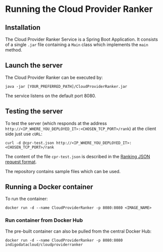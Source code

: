 # Running the Cloud Provider Ranker

## Installation
The Cloud Provider Ranker Service is a Spring Boot Application.
It consists of a single `.jar` file containing a `Main` class 
which implements the `main` method.


## Launch the server

The Cloud Provider Ranker can be executed by:

```
java -jar [YOUR_PREFERRED_PATH]/CloudProviderRanker.jar
```

The service listens on the default port 8080.


## Testing the server

To test the server (which responds at the address
`http://<IP_WHERE_YOU_DEPLOYED_IT>:<CHOSEN_TCP_PORT>/rank`) at the
client side just use `cURL`:

```
curl -d @cpr-test.json http://<IP_WHERE_YOU_DEPLOYED_IT>:<CHOSEN_TCP_PORT>/rank
```

The content of the file `cpr-test.json` is described in
the [Ranking JSON request format](json_request_format.md).

The repository contains sample files which can be used.


## Running a Docker container

To run the container:

```
docker run -d --name CloudProviderRanker -p 8080:8080 <IMAGE_NAME>
```

### Run container from Docker Hub

The pre-built container can also be pulled from the central Docker Hub:

```
docker run -d --name CloudProviderRanker -p 8080:8080 indigodatacloud/cloudproviderranker
```
